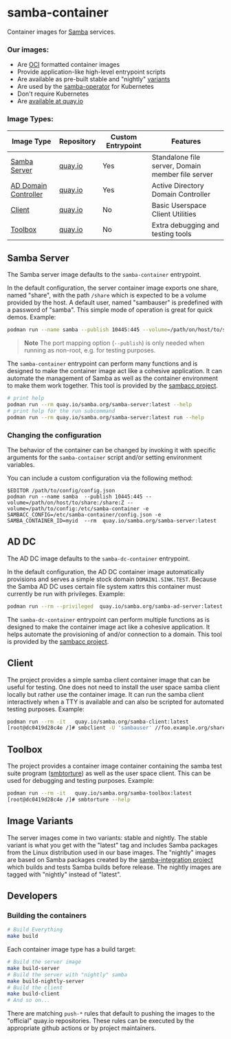# samba-container

Container images for [Samba](https://samba.org) services.

### Our images:
* Are [OCI](https://opencontainers.org/) formatted container images
* Provide application-like high-level entrypoint scripts
* Are available as pre-built stable and "nightly" [variants](#image-variants)
* Are used by the [samba-operator](https://github.com/samba-in-kubernetes/samba-operator) for Kubernetes
* Don't require Kubernetes
* Are [available at quay.io](https://quay.io/organization/samba.org)

### Image Types:

|Image Type   | Repository | Custom Entrypoint | Features |
|-------------|------------|-------------------|----------|
|[Samba Server](#samba-server) | [quay.io](https://quay.io/repository/samba.org/samba-server) | Yes | Standalone file server, Domain member file server |
|[AD Domain Controller](#ad-dc) | [quay.io](https://quay.io/repository/samba.org/samba-ad-server) | Yes | Active Directory Domain Controller |
|[Client](#client) | [quay.io](https://quay.io/repository/samba.org/samba-client) | No | Basic Userspace Client Utilities |
|[Toolbox](#toolbox) | [quay.io](https://quay.io/repository/samba.org/samba-toolbox) | No | Extra debugging and testing tools |


## Samba Server

The Samba server image defaults to the `samba-container` entrypoint.

In the default configuration, the server container image exports one share,
named "share", with the path `/share` which is expected to be a volume provided
by the host. A default user, named "sambauser" is predefined with a password of
"samba". This simple mode of operation is great for quick demos. Example:

```sh
podman run --name samba --publish 10445:445 --volume=/path/on/host/to/share:/share:Z --rm  quay.io/samba.org/samba-server:latest
```
> **Note**
> The port mapping option (`--publish`) is only needed when running
> as non-root, e.g. for testing purposes.

The `samba-container` entrypoint can perform many functions and is
designed to make the container image act like a cohesive application.
It can automate the management of Samba as well as the container environment
to make them work together. This tool is provided by the
[sambacc project](https://github.com/samba-in-kubernetes/sambacc).

```sh
# print help
podman run --rm quay.io/samba.org/samba-server:latest --help
# print help for the run subcommand
podman run --rm quay.io/samba.org/samba-server:latest run --help
```

### Changing the configuration

The behavior of the container can be changed by invoking it with specific
arguments for the `samba-container` script and/or setting environment
variables.

You can include a custom configuration via the following method:
```
$EDITOR /path/to/config/config.json
podman run --name samba  --publish 10445:445 --volume=/path/on/host/to/share:/share:Z --volume=/path/to/config:/etc/samba-container -e SAMBACC_CONFIG=/etc/samba-container/config.json -e SAMBA_CONTAINER_ID=myid  --rm  quay.io/samba.org/samba-server:latest
```

<!-- TODO: link to advanced docs for samba server -->

## AD DC

The AD DC image defaults to the `samba-dc-container` entrypoint.

In the default configuration, the AD DC container image automatically
provisions and serves a simple stock domain `DOMAIN1.SINK.TEST`.
Because the Samba AD DC uses certain file system xattrs this container
must currently be run with privileges. Example:

```sh
podman run --rm --privileged  quay.io/samba.org/samba-ad-server:latest
```

The `samba-dc-container` entrypoint can perform multiple functions as is
designed to make the container image act like a cohesive application.
It helps automate the provisioning of and/or connection to a domain.
This tool is provided by the
[sambacc project](https://github.com/samba-in-kubernetes/sambacc).

<!-- TODO: link to advanced docs for samba server -->

## Client

The project provides a simple samba client container image that can be
useful for testing. One does not need to install the user space samba client
locally but rather use the container image. It can run the samba client
interactively when a TTY is available and can also be scripted for
automated testing purposes. Example:

```sh
podman run --rm -it   quay.io/samba.org/samba-client:latest
[root@dc0419d28c4e /]# smbclient -U 'sambauser' //foo.example.org/share
```

## Toolbox

The project provides a container image container containing the samba test
suite program
([smbtorture](https://wiki.samba.org/index.php/Writing_Torture_Tests)) as well
as the user space client. This can be used for debugging and testing purposes.
Example:

```sh
podman run --rm -it   quay.io/samba.org/samba-toolbox:latest
[root@dc0419d28c4e /]# smbtorture --help
```
## Image Variants

The server images come in two variants: stable and nightly. The
stable variant is what you get with the "latest" tag and includes
Samba packages from the Linux distribution used in our base images.
The "nightly" images are based on Samba packages created by the
[samba-integration project](https://github.com/gluster/samba-integration)
which builds and tests Samba builds before release. The nightly images
are tagged with "nightly" instead of "latest".

## Developers

### Building the containers

```sh
# Build Everything
make build
```

Each container image type has a build target:
```sh
# Build the server image
make build-server
# Build the server with "nightly" samba
make build-nightly-server
# Build the client
make build-client
# And so on...
```

There are matching `push-*` rules that default to pushing the images to the
"official" quay.io repositories. These rules can be executed by the appropriate
github actions or by project maintainers.
